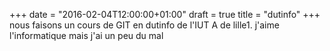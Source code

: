 +++
date = "2016-02-04T12:00:00+01:00"
draft = true
title = "dutinfo"
+++
nous faisons un cours de GIT en dutinfo de l'IUT A de lille1.
j'aime l'informatique mais j'ai un peu du mal

